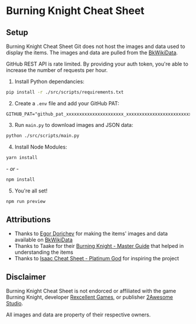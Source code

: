 # Burning Knight Cheat Sheet

## Setup

Burning Knight Cheat Sheet Git does not host the images and data used to display the items. The images and data are pulled from the [BkWikiData](https://github.com/RexcellentGames/BkWikiData).

GitHub REST API is rate limited. By providing your auth token, you're able to increase the number of requests per hour.

1. Install Python dependancies:

```bash
pip install -r ./src/scripts/requirements.txt
```

2. Create a `.env` file and add your GitHub PAT:

```
GITHUB_PAT="github_pat_xxxxxxxxxxxxxxxxxxxxxx_xxxxxxxxxxxxxxxxxxxxxxxxxxxxxxxxxxxxxxxxxxxxxxxxxxxxxxxxxxx"
```

3. Run `main.py` to download images and JSON data:

```bash
python ./src/scripts/main.py
```

4. Install Node Modules:

```bash
yarn install
```

\- _or_ -

```bash
npm install
```

5. You're all set!

```bash
npm run preview
```

## Attributions

- Thanks to [Egor Dorichev](https://github.com/egordorichev) for making the items' images and data available on [BkWikiData](https://github.com/RexcellentGames/BkWikiData)
- Thanks to Taake for their [Burning Knight - Master Guide](https://steamcommunity.com/sharedfiles/filedetails/?id=2138181453) that helped in understanding the items
- Thanks to [Isaac Cheat Sheet - Platinum God](https://platinumgod.co.uk/) for inspiring the project

## Disclaimer

Burning Knight Cheat Sheet is not endorced or affiliated with the game Burning Knight, developer [Rexcellent Games](https://rexcellentgames.com/), or publisher [2Awesome Studio](https://www.2awesomestudio.com/).

All images and data are property of their respective owners.

